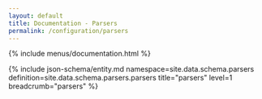```yaml
---
layout: default
title: Documentation - Parsers
permalink: /configuration/parsers
---
```


{% include menus/documentation.html %}

{% include json-schema/entity.md namespace=site.data.schema.parsers definition=site.data.schema.parsers.parsers title="parsers" level=1 breadcrumb="parsers" %}
